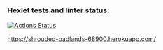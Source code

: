 ### Hexlet tests and linter status:
[![Actions Status](https://github.com/lasogno/frontend-project-12/workflows/hexlet-check/badge.svg)](https://github.com/lasogno/frontend-project-12/actions)

https://shrouded-badlands-68900.herokuapp.com/